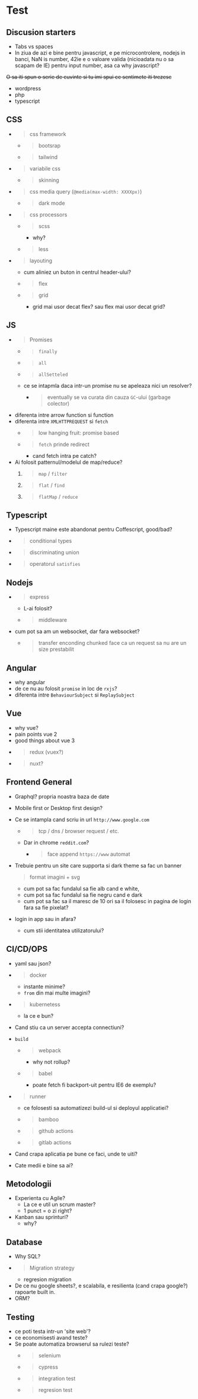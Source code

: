 # Test

## Discusion starters
* Tabs vs spaces
* In ziua de azi e bine pentru javascript, e pe microcontrolere, nodejs in banci, NaN is number, 42ie e o valoare valida (nicioadata nu o sa scapam de IE) pentru input number, asa ca why javascript?

~~O sa iti spun o serie de cuvinte si tu imi spui ce sentimete iti trezesc~~
* wordpress
* php
* typescript

## CSS

* > css framework
    * > bootsrap
    * > tailwind
* > variabile css
    * > skinning
* > css media query (`@media(max-width: XXXXpx)`)
    * > dark mode
* > css processors
    * > scss
        * why?
    * > less
* > layouting
    * cum aliniez un buton in centrul header-ului?
    * > flex
    * > grid
        * grid mai usor decat flex? sau flex mai usor decat grid?

## JS
* > Promises
    * > `finally`
    * > `all`
    * > `allSetteled`
    * ce se intapmla daca intr-un promise nu se apeleaza nici un resolver?
        * > eventually se va curata din cauza `GC`-ului (garbage colector)
* diferenta intre arrow function si function
* diferenta intre `XMLHTTPREQUEST` si `fetch`
    * > low hanging fruit: promise based
    * > `fetch` prinde redirect
        * cand fetch intra pe catch?
*  Ai folosit patternul/modelul de map/reduce?
    1. > `map` / `filter`
    2. > `flat` / `find`
    3. > `flatMap` / `reduce`

## Typescript
* Typescript maine este abandonat pentru Coffescript, good/bad? 
* > conditional types    
* > discriminating union
* > operatorul `satisfies`

## Nodejs
* > express
    * L-ai folosit?
    * > middleware
* cum pot sa am un websocket, dar fara websocket?
    * > transfer enconding chunked face ca un request sa nu are un size prestabilit

## Angular
* why angular
* de ce nu au folosit `promise` in loc de `rxjs`?
* diferenta intre `BehaviourSubject` si `ReplaySubject`

## Vue
* why vue?
* pain points vue 2
* good things about vue 3
* > redux (vuex?)
* > nuxt?


## Frontend General
* Graphql? propria noastra baza de date
* Mobile first or Desktop first design?
* Ce se intampla cand scriu in url `http://www.google.com`
    * > tcp / dns / browser request / etc.
    * Dar in chrome `reddit.com`?
        * > face append `https://www` automat
* Trebuie pentru un site care supporta si dark theme sa fac un banner
    > format imagini + svg
    * cum pot sa fac fundalul sa fie alb cand e white,
    * cum pot sa fac fundalul sa fie negru cand e dark
    * cum pot sa fac sa il maresc de 10 ori sa il folosesc in pagina de login fara sa fie pixelat?

* login in app sau in afara?
    * cum stii identitatea utilizatorului?
## CI/CD/OPS
* yaml sau json?
* > docker
    * instante minime?
    * `from` din mai multe imagini?
* > kubernetess
    * la ce e bun?
* Cand stiu ca un server accepta connectiuni?
* `build`
    * > webpack
        * why not rollup?
    * > babel
        * poate fetch fi backport-uit pentru IE6 de exemplu?
* > runner
    * ce folosesti sa automatizezi build-ul si deployul applicatiei?
    * > bamboo
    * > github actions
    * > gitlab actions

* Cand crapa aplicatia pe bune ce faci, unde te uiti?
* Cate medii e bine sa ai?

## Metodologii
* Experienta cu Agile?
    * La ce e util un scrum master?
    * 1 punct = o zi right?
* Kanban sau sprinturi?
    * why?

## Database
* Why SQL?
* > Migration strategy
    * regresion migration
* De ce nu google sheets?, e scalabila, e resilienta (cand crapa google?) rapoarte built in.
* ORM?


## Testing
* ce poti testa intr-un 'site web'?
* ce economisesti avand teste?
* Se poate automatiza browserul sa rulezi teste?
    * > selenium
    * > cypress
    * > integration test
    * > regresion test

